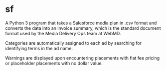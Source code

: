 # sf

A Python 3 program that takes a Salesforce media plan in .csv format and converts the data into an invoice summary, which is the standard document format used by the Media Delivery Ops team at WebMD.

Categories are automatically assigned to each ad by searching for identifying terms in the ad name.

Warnings are displayed upon encountering placements with flat fee pricing or placeholder placements with no dollar value.
